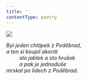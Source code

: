 ```yaml
---
title: ''
contentType: poetry
---
```


<section>

![](../Images/072.jpg)

_Byl jeden chlápek z Poděbrad,  
a ten si koupil akorát  
         sto jablek a sto hrušek  
         a pak je jednoduše  
mrskal po lidech z Poděbrad._

</section>
